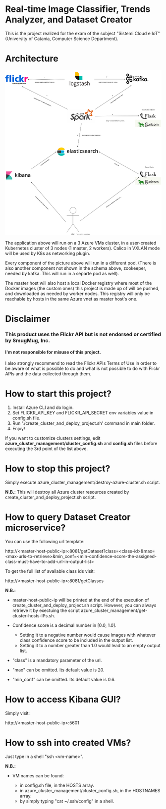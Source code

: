 # Real-time Image Classifier, Trends Analyzer, and Dataset Creator

This is the project realized for the exam of the subject "Sistemi Cloud e IoT" (University of Catania, Computer Science Department).

# Architecture

<img src='cloud_project_architecture.svg'>

The application above will run on a 3 Azure VMs cluster, in a user-created Kubernetes cluster of 3 nodes (1 master, 2 workers). Calico in VXLAN mode will be used by K8s as networking plugin.

Every component of the picture above will run in a different pod. (There is also another component not shown in the schema above, zookeeper, needed by kafka. This will run in a separte pod as well).

The master host will also host a local Docker registry where most of the Docker images (the custom ones) this project is made up of will be pushed, and downloaded as needed by worker nodes. This registry will only be reachable by hosts in the same Azure vnet as master host's one.

# Disclaimer

<b><h3>This product uses the Flickr API but is not endorsed or certified by SmugMug, Inc.</h3></b>
<h4>I'm not responsible for misuse of this project.</h4>
I also strongly recommend to read the Flickr APIs Terms of Use in order to be aware of what is possible to do and what is not possible to do with Flickr APIs and the data collected through them.

# How to start this project?

1. Install Azure CLI and do login.
2. Set FLICKR_API_KEY and FLICKR_API_SECRET env variables value in config.sh file.
3. Run './create_cluster_and_deploy_project.sh' command in main folder.
4. Enjoy!

If you want to customize clusters settings, edit <b>azure_cluster_management/cluster_config.sh</b> and <b>config.sh</b> files before executing the 3rd point of the list above.

# How to stop this project?
Simply execute azure_cluster_management/destroy-azure-cluster.sh script.

<b>N.B.:</b> This will destroy all Azure cluster resources created by create_cluster_and_deploy_project.sh script.


# How to query Dataset Creator microservice?

You can use the following url template:  

http://\<master-host-public-ip\>:8081/getDataset?class=\<class-id\>&max=\<max-urls-to-retrieve\>&min_conf=\<min-confidence-score-the-assigned-class-must-have-to-add-url-in-output-list\>

To get the full list of available class ids visit:

http://\<master-host-public-ip\>:8081/getClasses<br>

<b>N.B.:</b>
- master-host-public-ip will be printed at the end of the execution of create_cluster_and_deploy_project.sh script. However, you can always retrieve it by exectuing the script azure_cluster_management/get-cluster-hosts-IPs.sh.<br>

- Confidence score is a decimal number in [0.0, 1.0].

  - Setting it to a negative number would cause images with whatever class confidence score to be included in the output list.  
  - Setting it to a number greater than 1.0 would lead to an empty output list.

- "class" is a mandatory parameter of the url.
- "max" can be omitted. Its default value is 20.
- "min_conf" can be omitted. Its default value is 0.6.


# How to access Kibana GUI?
  
Simply visit:

http://\<master-host-public-ip\>:5601

# How to ssh into created VMs?

Just type in a shell "ssh \<vm-name\>".

<b>N.B.:</b>
- VM names can be found:
  
  - in config.sh file, in the HOSTS array.
  - in azure_cluster_management/cluster_config.sh, in the HOSTNAMES array.
  - by simply typing "cat ~/.ssh/config" in a shell.
